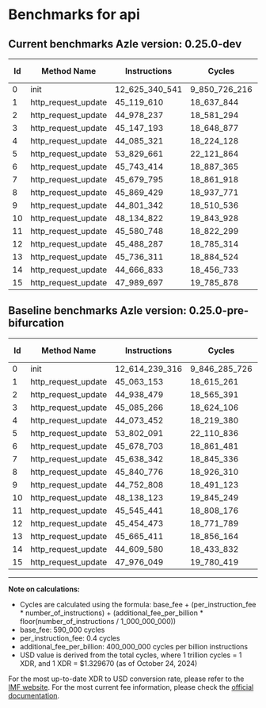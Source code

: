 # Benchmarks for api

## Current benchmarks Azle version: 0.25.0-dev

| Id  | Method Name         | Instructions   | Cycles        | USD           | USD/Million Calls | Change                               |
| --- | ------------------- | -------------- | ------------- | ------------- | ----------------- | ------------------------------------ |
| 0   | init                | 12_625_340_541 | 9_850_726_216 | $0.0130982151 | $13_098.21        | <font color="red">+11_101_225</font> |
| 1   | http_request_update | 45_119_610     | 18_637_844    | $0.0000247822 | $24.78            | <font color="red">+56_457</font>     |
| 2   | http_request_update | 44_978_237     | 18_581_294    | $0.0000247070 | $24.70            | <font color="red">+39_758</font>     |
| 3   | http_request_update | 45_147_193     | 18_648_877    | $0.0000247969 | $24.79            | <font color="red">+61_927</font>     |
| 4   | http_request_update | 44_085_321     | 18_224_128    | $0.0000242321 | $24.23            | <font color="red">+11_869</font>     |
| 5   | http_request_update | 53_829_661     | 22_121_864    | $0.0000294148 | $29.41            | <font color="red">+27_570</font>     |
| 6   | http_request_update | 45_743_414     | 18_887_365    | $0.0000251140 | $25.11            | <font color="red">+64_711</font>     |
| 7   | http_request_update | 45_679_795     | 18_861_918    | $0.0000250801 | $25.08            | <font color="red">+41_453</font>     |
| 8   | http_request_update | 45_869_429     | 18_937_771    | $0.0000251810 | $25.18            | <font color="red">+28_653</font>     |
| 9   | http_request_update | 44_801_342     | 18_510_536    | $0.0000246129 | $24.61            | <font color="red">+48_534</font>     |
| 10  | http_request_update | 48_134_822     | 19_843_928    | $0.0000263859 | $26.38            | <font color="green">-3_301</font>    |
| 11  | http_request_update | 45_580_748     | 18_822_299    | $0.0000250274 | $25.02            | <font color="red">+35_307</font>     |
| 12  | http_request_update | 45_488_287     | 18_785_314    | $0.0000249783 | $24.97            | <font color="red">+33_814</font>     |
| 13  | http_request_update | 45_736_311     | 18_884_524    | $0.0000251102 | $25.11            | <font color="red">+70_900</font>     |
| 14  | http_request_update | 44_666_833     | 18_456_733    | $0.0000245414 | $24.54            | <font color="red">+57_253</font>     |
| 15  | http_request_update | 47_989_697     | 19_785_878    | $0.0000263087 | $26.30            | <font color="red">+13_648</font>     |

## Baseline benchmarks Azle version: 0.25.0-pre-bifurcation

| Id  | Method Name         | Instructions   | Cycles        | USD           | USD/Million Calls |
| --- | ------------------- | -------------- | ------------- | ------------- | ----------------- |
| 0   | init                | 12_614_239_316 | 9_846_285_726 | $0.0130923107 | $13_092.31        |
| 1   | http_request_update | 45_063_153     | 18_615_261    | $0.0000247522 | $24.75            |
| 2   | http_request_update | 44_938_479     | 18_565_391    | $0.0000246858 | $24.68            |
| 3   | http_request_update | 45_085_266     | 18_624_106    | $0.0000247639 | $24.76            |
| 4   | http_request_update | 44_073_452     | 18_219_380    | $0.0000242258 | $24.22            |
| 5   | http_request_update | 53_802_091     | 22_110_836    | $0.0000294001 | $29.40            |
| 6   | http_request_update | 45_678_703     | 18_861_481    | $0.0000250795 | $25.07            |
| 7   | http_request_update | 45_638_342     | 18_845_336    | $0.0000250581 | $25.05            |
| 8   | http_request_update | 45_840_776     | 18_926_310    | $0.0000251657 | $25.16            |
| 9   | http_request_update | 44_752_808     | 18_491_123    | $0.0000245871 | $24.58            |
| 10  | http_request_update | 48_138_123     | 19_845_249    | $0.0000263876 | $26.38            |
| 11  | http_request_update | 45_545_441     | 18_808_176    | $0.0000250087 | $25.00            |
| 12  | http_request_update | 45_454_473     | 18_771_789    | $0.0000249603 | $24.96            |
| 13  | http_request_update | 45_665_411     | 18_856_164    | $0.0000250725 | $25.07            |
| 14  | http_request_update | 44_609_580     | 18_433_832    | $0.0000245109 | $24.51            |
| 15  | http_request_update | 47_976_049     | 19_780_419    | $0.0000263014 | $26.30            |

---

**Note on calculations:**

-   Cycles are calculated using the formula: base_fee + (per_instruction_fee \* number_of_instructions) + (additional_fee_per_billion \* floor(number_of_instructions / 1_000_000_000))
-   base_fee: 590_000 cycles
-   per_instruction_fee: 0.4 cycles
-   additional_fee_per_billion: 400_000_000 cycles per billion instructions
-   USD value is derived from the total cycles, where 1 trillion cycles = 1 XDR, and 1 XDR = $1.329670 (as of October 24, 2024)

For the most up-to-date XDR to USD conversion rate, please refer to the [IMF website](https://www.imf.org/external/np/fin/data/rms_sdrv.aspx).
For the most current fee information, please check the [official documentation](https://internetcomputer.org/docs/current/developer-docs/gas-cost#execution).

